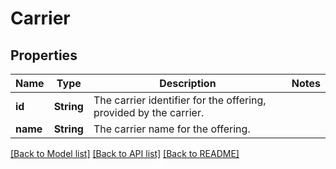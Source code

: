 # Carrier

## Properties

Name | Type | Description | Notes
------------ | ------------- | ------------- | -------------
**id** | **String** | The carrier identifier for the offering, provided by the carrier. | 
**name** | **String** | The carrier name for the offering. | 

[[Back to Model list]](../README.md#documentation-for-models) [[Back to API list]](../README.md#documentation-for-api-endpoints) [[Back to README]](../README.md)


